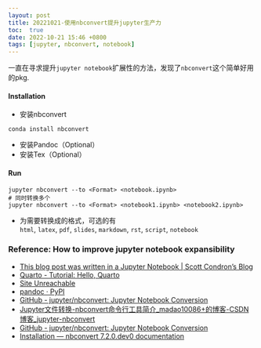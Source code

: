 ```yaml
---
layout: post
title: 20221021-使用nbconvert提升jupyter生产力
toc:  true
date: 2022-10-21 15:46 +0800
tags: [jupyter, nbconvert, notebook]
---
```


一直在寻求提升`jupyter notebook`扩展性的方法，发现了`nbconvert`这个简单好用的pkg.


#### Installation
+ 安装nbconvert
``` shell
conda install nbconvert
```
+ 安装Pandoc（Optional）
+ 安装Tex（Optional）

#### Run
```
jupyter nbconvert --to <Format> <notebook.ipynb>
# 同时转换多个
jupyter nbconvert --to <Format> <notebook1.ipynb> <notebook2.ipynb>
```
-   为需要转换成的格式，可选的有`html`, `latex`, `pdf`, `slides`, `markdown`, `rst`, `script`, `notebook`

### Reference: How to improve jupyter notebook expansibility
+ [This blog post was written in a Jupyter Notebook | Scott Condron’s Blog](https://www.scottcondron.com/jupyter/blogging/visualisation/2020/01/20/this-blog-post-was-written-in-a-jupyter-notebooks.html)
+ [Quarto - Tutorial: Hello, Quarto](https://quarto.org/docs/get-started/hello/jupyter.html)
+ [Site Unreachable](https://nbdev.fast.ai/tutorials/tutorial.html)
+ [pandoc · PyPI](https://pypi.org/project/pandoc/)
+ [GitHub - jupyter/nbconvert: Jupyter Notebook Conversion](https://github.com/jupyter/nbconvert)
+ [Jupyter文件转换-nbconvert命令行工具简介_madao10086+的博客-CSDN博客_jupyter-nbconvert](https://blog.csdn.net/qq_36178962/article/details/115870759)
+ [GitHub - jupyter/nbconvert: Jupyter Notebook Conversion](https://github.com/jupyter/nbconvert)
+ [Installation — nbconvert 7.2.0.dev0 documentation](https://nbconvert.readthedocs.io/en/latest/install.html#installing-nbconvert)